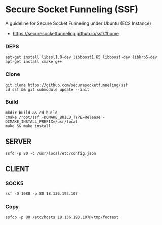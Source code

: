 # Secure Socket Funneling (SSF)

A guideline for Secure Socket Funneling under Ubuntu (EC2 Instance)

- https://securesocketfunneling.github.io/ssf/#home

### DEPS
```
apt-get install libssl1.0-dev libboost1.65 libboost-dev libkrb5-dev
apt-get install cmake g++
```

### Clone
```
git clone https://github.com/securesocketfunneling/ssf
cd ssf && git submodule update --init
```

### Build
```
mkdir build && cd build
cmake /root/ssf -DCMAKE_BUILD_TYPE=Release -DCMAKE_INSTALL_PREFIX=/usr/local
make && make install
```

## SERVER
```
ssfd -p 80 -c /usr/local/etc/config.json
```

## CLIENT

### SOCK5
```
ssf -D 1080 -p 80 18.136.193.107
```

### Copy
```
ssfcp -p 80 /etc/hosts 18.136.193.107@/tmp/footest
```
